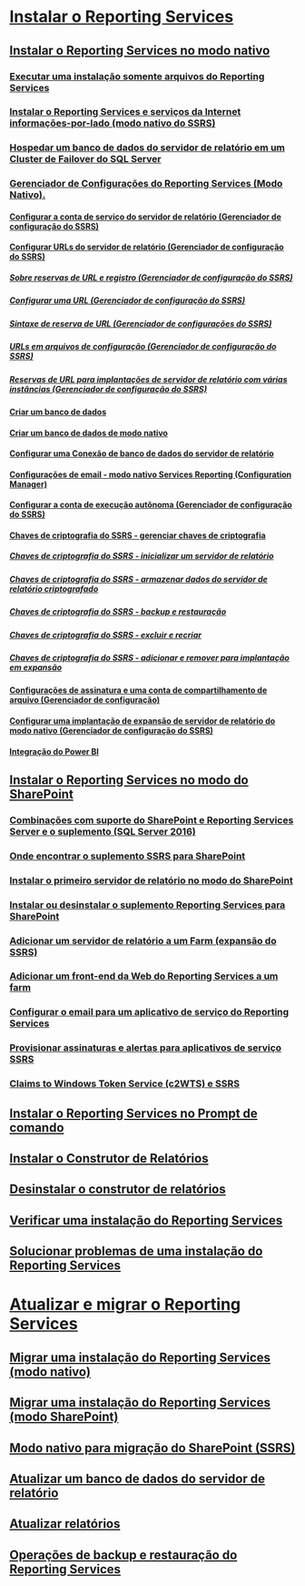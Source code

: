 # [Instalar o Reporting Services](install-reporting-services.md)  
## [Instalar o Reporting Services no modo nativo](install-reporting-services-native-mode-report-server.md)  
### [Executar uma instalação somente arquivos do Reporting Services](files-only-installation-reporting-services.md)  
### [Instalar o Reporting Services e serviços da Internet informações-por-lado (modo nativo do SSRS)](install-reporting-and-internet-information-services-side-by-side.md)  
### [Hospedar um banco de dados do servidor de relatório em um Cluster de Failover do SQL Server](host-a-report-server-database-in-a-sql-server-failover-cluster.md)  
### [Gerenciador de Configurações do Reporting Services (Modo Nativo).](reporting-services-configuration-manager-native-mode.md)  
#### [Configurar a conta de serviço do servidor de relatório (Gerenciador de configuração do SSRS)](configure-the-report-server-service-account-ssrs-configuration-manager.md)  
#### [Configurar URLs do servidor de relatório (Gerenciador de configuração do SSRS)](configure-report-server-urls-ssrs-configuration-manager.md)  
##### [Sobre reservas de URL e registro (Gerenciador de configuração do SSRS)](about-url-reservations-and-registration-ssrs-configuration-manager.md)  
##### [Configurar uma URL (Gerenciador de configuração do SSRS)](configure-a-url-ssrs-configuration-manager.md)  
##### [Sintaxe de reserva de URL (Gerenciador de configurações do SSRS)](url-reservation-syntax-ssrs-configuration-manager.md)  
##### [URLs em arquivos de configuração (Gerenciador de configuração do SSRS)](urls-in-configuration-files-ssrs-configuration-manager.md)  
##### [Reservas de URL para implantações de servidor de relatório com várias instâncias (Gerenciador de configuração do SSRS)](url-reservations-for-multi-instance-report-server-deployments.md)  
#### [Criar um banco de dados](ssrs-report-server-create-a-report-server-database.md)  
#### [Criar um banco de dados de modo nativo](ssrs-report-server-create-a-native-mode-report-server-database.md)  
#### [Configurar uma Conexão de banco de dados do servidor de relatório](configure-a-report-server-database-connection-ssrs-configuration-manager.md)  
#### [Configurações de email - modo nativo Services Reporting (Configuration Manager)](e-mail-settings-reporting-services-native-mode-configuration-manager.md)  
#### [Configurar a conta de execução autônoma (Gerenciador de configuração do SSRS)](configure-the-unattended-execution-account-ssrs-configuration-manager.md)  
#### [Chaves de criptografia do SSRS - gerenciar chaves de criptografia](ssrs-encryption-keys-manage-encryption-keys.md)  
##### [Chaves de criptografia do SSRS - inicializar um servidor de relatório](ssrs-encryption-keys-initialize-a-report-server.md)  
##### [Chaves de criptografia do SSRS - armazenar dados do servidor de relatório criptografado](ssrs-encryption-keys-store-encrypted-report-server-data.md)  
##### [Chaves de criptografia do SSRS - backup e restauração](ssrs-encryption-keys-back-up-and-restore-encryption-keys.md)  
##### [Chaves de criptografia do SSRS - excluir e recriar](ssrs-encryption-keys-delete-and-re-create-encryption-keys.md)  
##### [Chaves de criptografia do SSRS - adicionar e remover para implantação em expansão](add-and-remove-encryption-keys-for-scale-out-deployment.md)  
#### [Configurações de assinatura e uma conta de compartilhamento de arquivo (Gerenciador de configuração)](subscription-settings-and-a-file-share-account-configuration-manager.md)  
#### [Configurar uma implantação de expansão de servidor de relatório do modo nativo (Gerenciador de configuração do SSRS)](configure-a-native-mode-report-server-scale-out-deployment.md)  
#### [Integração do Power BI](power-bi-report-server-integration-configuration-manager.md)  
## [Instalar o Reporting Services no modo do SharePoint](install-reporting-services-sharepoint-mode.md)  
### [Combinações com suporte do SharePoint e Reporting Services Server e o suplemento (SQL Server 2016)](supported-combinations-of-sharepoint-and-reporting-services-server.md)  
### [Onde encontrar o suplemento SSRS para SharePoint](where-to-find-the-reporting-services-add-in-for-sharepoint-products.md)  
### [Instalar o primeiro servidor de relatório no modo do SharePoint](install-the-first-report-server-in-sharepoint-mode.md)  
### [Instalar ou desinstalar o suplemento Reporting Services para SharePoint](install-or-uninstall-the-reporting-services-add-in-for-sharepoint.md)  
### [Adicionar um servidor de relatório a um Farm (expansão do SSRS)](add-an-additional-report-server-to-a-farm-ssrs-scale-out.md)  
### [Adicionar um front-end da Web do Reporting Services a um farm](add-an-additional-reporting-services-web-front-end-to-a-farm.md)  
### [Configurar o email para um aplicativo de serviço do Reporting Services](configure-e-mail-for-a-reporting-services-service-application.md)  
### [Provisionar assinaturas e alertas para aplicativos de serviço SSRS](provision-subscriptions-and-alerts-for-ssrs-service-applications.md)  
### [Claims to Windows Token Service (c2WTS) e SSRS](claims-to-windows-token-service-c2wts-and-reporting-services.md)  
## [Instalar o Reporting Services no Prompt de comando](install-reporting-services-at-the-command-prompt.md)  
## [Instalar o Construtor de Relatórios](install-report-builder.md)  
## [Desinstalar o construtor de relatórios](uninstall-report-builder.md)  
## [Verificar uma instalação do Reporting Services](verify-a-reporting-services-installation.md)  
## [Solucionar problemas de uma instalação do Reporting Services](troubleshoot-a-reporting-services-installation.md)  

# [Atualizar e migrar o Reporting Services](upgrade-and-migrate-reporting-services.md)  
## [Migrar uma instalação do Reporting Services (modo nativo)](migrate-a-reporting-services-installation-native-mode.md)  
## [Migrar uma instalação do Reporting Services (modo SharePoint)](migrate-a-reporting-services-installation-sharepoint-mode.md)  
## [Modo nativo para migração do SharePoint (SSRS)](native-to-sharepoint-migration-ssrs.md)  
## [Atualizar um banco de dados do servidor de relatório](upgrade-a-report-server-database.md)  
## [Atualizar relatórios](upgrade-reports.md)  
## [Operações de backup e restauração do Reporting Services](backup-and-restore-operations-for-reporting-services.md)  
